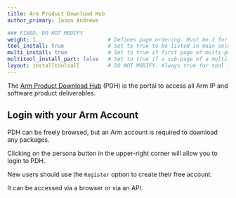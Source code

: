```yaml
---
title: Arm Product Download Hub
author_primary: Jason Andrews

### FIXED, DO NOT MODIFY
weight: 1                       # Defines page ordering. Must be 1 for first (or only) page.
tool_install: true              # Set to true to be listed in main selection page, else false
multi_install: true             # Set to true if first page of multi-page article, else false
multitool_install_part: false   # Set to true if a sub-page of a multi-page article, else false
layout: installtoolsall         # DO NOT MODIFY. Always true for tool install articles
---
```

The [Arm Product Download Hub](https://developer.arm.com/downloads) (PDH) is the portal to access all Arm IP and software product deliverables.

## Login with your Arm Account

PDH can be freely browsed, but an Arm account is required to download any packages.

Clicking on the persona button in the upper-right corner will allow you to login to PDH.

New users should use the `Register` option to create their free account.

It can be accessed via a browser or via an API.
